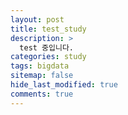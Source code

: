 ```yaml
---
layout: post
title: test_study
description: >
  test 중입니다.
categories: study
tags: bigdata
sitemap: false
hide_last_modified: true
comments: true
---
```

